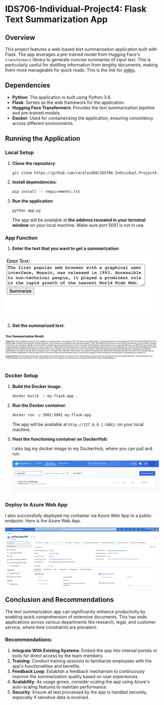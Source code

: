 # IDS706-Individual-Project4: Flask Text Summarization App

## Overview

This project features a web-based text summarization application built with Flask. The app leverages a pre-trained model from Hugging Face's `transformers` library to generate concise summaries of input text. This is particularly useful for distilling information from lengthy documents, making them more manageable for quick reads. This is the link for [video](https://drive.google.com/file/d/1uIj1IX5IZWEc_84erXzeaaU4-hd2LtQD/view?usp=sharing).

## Dependencies

- **Python**: The application is built using Python 3.8.
- **Flask**: Serves as the web framework for the application.
- **Hugging Face Transformers**: Provides the text summarization pipeline and pre-trained models.
- **Docker**: Used for containerizing the application, ensuring consistency across different environments.

## Running the Application

### Local Setup

1. **Clone the repository**:

   ```bash
   git clone https://github.com/carolxu369/IDS706-Individual-Project4.git
   ```

2. **Install dependencies**:

   ```bash
   pip install -r requirements.txt
   ```

3. **Run the application**:

   ```bash
   python app.py
   ```

   The app will be available at **the address revealed in your terminal window** on your local machine. Make sure port 5001 is not in use.

### App Function

1. **Enter the text that you want to get a summarization**:
  
![text](./img/text.png)

2. **Get the summarized text**:
  
![summarize](./img/summarize.png)


### Docker Setup

1. **Build the Docker image**:

   ```bash
   docker build -t my-flask-app .
   ```

2. **Run the Docker container**:

   ```bash
   docker run -p 5001:5001 my-flask-app
   ```

   The app will be available at `http://127.0.0.1:5001/` on your local machine.

3. **Host the functioning container on DockerHub**:
  
    I also tag my docker image to my DockerHub, where you can pull and run.

    ![dockerhub](./img/dockerhub.png)

### Deploy to Azure Web App

I also successfully deployed my container via Azure Web App to a public endpoint. Here is the Azure Web App.

![azure](./img/azure.png)

## Conclusion and Recommendations

The text summarization app can significantly enhance productivity by enabling quick comprehension of extensive documents. This has wide applications across various departments like research, legal, and customer service, where time constraints are prevalent.

### Recommendations:

1. **Integrate With Existing Systems**: Embed the app into internal portals or tools for direct access by the team members.
2. **Training**: Conduct training sessions to familiarize employees with the app's functionalities and benefits.
3. **Feedback Loop**: Establish a feedback mechanism to continuously improve the summarization quality based on user experiences.
4. **Scalability**: As usage grows, consider scaling the app using Azure's auto-scaling features to maintain performance.
5. **Security**: Ensure all text processed by the app is handled securely, especially if sensitive data is involved.


